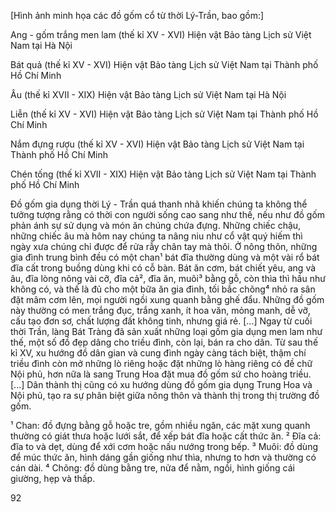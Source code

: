[Hình ảnh minh họa các đồ gốm cổ từ thời Lý-Trần, bao gồm:]

Ang - gốm trắng men lam (thế kỉ XV - XVI)
Hiện vật Bảo tàng Lịch sử Việt Nam tại Hà Nội

Bát quả (thế kỉ XV - XVI)
Hiện vật Bảo tàng Lịch sử Việt Nam tại Thành phố Hồ Chí Minh

Âu (thế kỉ XVII - XIX)
Hiện vật Bảo tàng Lịch sử Việt Nam tại Hà Nội

Liễn (thế kỉ XV - XVI)
Hiện vật Bảo tàng Lịch sử Việt Nam tại Thành phố Hồ Chí Minh

Nắm đựng rượu (thế kỉ XV - XVI)
Hiện vật Bảo tàng Lịch sử Việt Nam tại Thành phố Hồ Chí Minh

Chén tống (thế kỉ XVII - XIX)
Hiện vật Bảo tàng Lịch sử Việt Nam tại Thành phố Hồ Chí Minh

Đồ gốm gia dụng thời Lý - Trần quá thanh nhã khiến chúng ta không thể tưởng tượng rằng có thời con người sống cao sang như thế, nếu như đồ gốm phản ánh sự sử dụng và món ăn chúng chứa đựng. Những chiếc chậu, những chiếc âu mà hôm nay chúng ta nâng niu như cổ vật quý hiếm thì ngày xưa chúng chỉ được để rửa rẫy chân tay mà thôi. Ở nông thôn, những gia đình trung bình đều có một chan¹ bát đĩa thường dùng và một vài rổ bát đĩa cất trong buồng dùng khi có cỗ bàn. Bát ăn cơm, bát chiết yêu, ang và âu, đĩa lòng nông vài cỡ, đĩa cả², đĩa ăn, muôi³ bằng gỗ, còn thìa thì hầu như không có, và thế là đủ cho một bữa ăn gia đình, tối bắc chõng⁴ nhỏ ra sân đặt mâm cơm lên, mọi người ngồi xung quanh bằng ghế đẩu. Những đồ gốm này thường có men trắng đục, trắng xanh, ít hoa văn, mỏng manh, dễ vỡ, cấu tạo đơn sơ, chất lượng đất không tinh, nhưng giá rẻ. [...] Ngay từ cuối thời Trần, làng Bát Tràng đã sản xuất những loại gốm gia dụng men lam như thế, một số đồ đẹp dâng cho triều đình, còn lại, bán ra cho dân. Từ sau thế kỉ XV, xu hướng đồ dân gian và cung đình ngày càng tách biệt, thậm chí triều đình còn mở những lò riêng hoặc đặt những lò hàng riêng có đề chữ Nội phủ, hơn nữa là sang Trung Hoa đặt mua đồ gốm sứ cho hoàng triều. [...] Dân thành thị cũng có xu hướng dùng đồ gốm gia dụng Trung Hoa và Nội phủ, tạo ra sự phân biệt giữa nông thôn và thành thị trong thị trường đồ gốm.

¹ Chan: đồ đựng bằng gỗ hoặc tre, gồm nhiều ngăn, các mặt xung quanh thường có giát thưa hoặc lưới sắt, để xếp bát đĩa hoặc cất thức ăn.
² Đĩa cả: đĩa to và dẹt, dùng để xới cơm hoặc nấu nướng trong bếp.
³ Muôi: đồ dùng để múc thức ăn, hình dáng gần giống như thìa, nhưng to hơn và thường có cán dài.
⁴ Chõng: đồ dùng bằng tre, nửa để nằm, ngồi, hình giống cái giường, hẹp và thấp.

92